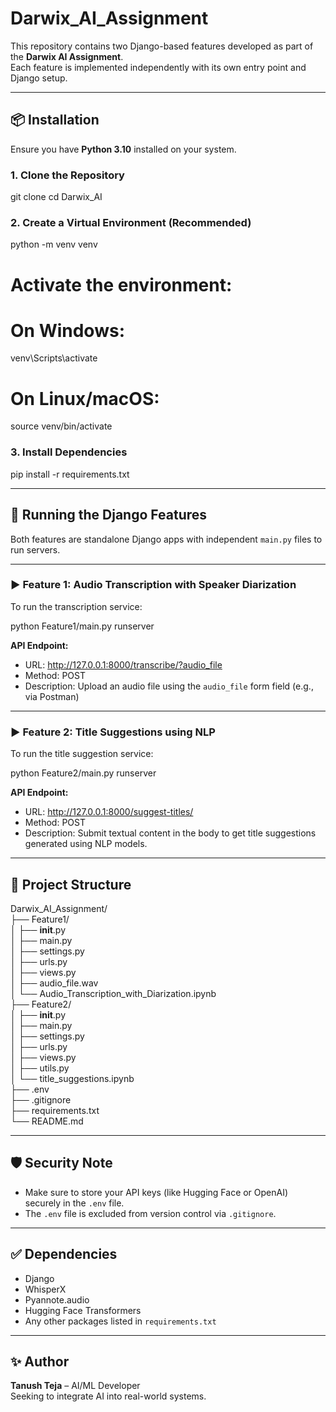 # Darwix_AI_Assignment

This repository contains two Django-based features developed as part of the **Darwix AI Assignment**.  
Each feature is implemented independently with its own entry point and Django setup.

---

## 📦 Installation

Ensure you have **Python 3.10** installed on your system.

### 1. Clone the Repository

git clone 
cd Darwix_AI

### 2. Create a Virtual Environment (Recommended)

python -m venv venv  
# Activate the environment:  
# On Windows:  
venv\Scripts\activate  
# On Linux/macOS:  
source venv/bin/activate

### 3. Install Dependencies

pip install -r requirements.txt

---

## 🚀 Running the Django Features

Both features are standalone Django apps with independent `main.py` files to run servers.

---

### ▶️ Feature 1: Audio Transcription with Speaker Diarization

To run the transcription service:

python Feature1/main.py runserver

**API Endpoint:**

- URL: http://127.0.0.1:8000/transcribe/?audio_file  
- Method: POST  
- Description: Upload an audio file using the `audio_file` form field (e.g., via Postman)

---

### ▶️ Feature 2: Title Suggestions using NLP

To run the title suggestion service:

python Feature2/main.py runserver

**API Endpoint:**

- URL: http://127.0.0.1:8000/suggest-titles/  
- Method: POST  
- Description: Submit textual content in the body to get title suggestions generated using NLP models.

---

## 📁 Project Structure

Darwix_AI_Assignment/  
├── Feature1/  
│   ├── __init__.py  
│   ├── main.py  
│   ├── settings.py  
│   ├── urls.py  
│   ├── views.py  
│   ├── audio_file.wav  
│   └── Audio_Transcription_with_Diarization.ipynb  
├── Feature2/  
│   ├── __init__.py  
│   ├── main.py  
│   ├── settings.py  
│   ├── urls.py  
│   ├── views.py  
│   ├── utils.py  
│   └── title_suggestions.ipynb  
├── .env  
├── .gitignore  
├── requirements.txt  
└── README.md

---

## 🛡️ Security Note

- Make sure to store your API keys (like Hugging Face or OpenAI) securely in the `.env` file.  
- The `.env` file is excluded from version control via `.gitignore`.

---

## ✅ Dependencies

- Django  
- WhisperX  
- Pyannote.audio  
- Hugging Face Transformers  
- Any other packages listed in `requirements.txt`

---

## ✨ Author

**Tanush Teja** – AI/ML Developer  
Seeking to integrate AI into real-world systems.

